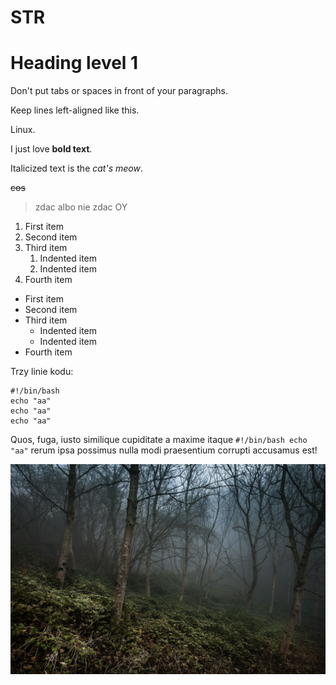 # STR
Heading level 1
===============
Don't put tabs or spaces in front of your paragraphs.

Keep lines left-aligned like this.

Linux.

I just love **bold text**.

Italicized text is the *cat's meow*.

~~cos~~

> zdac albo nie zdac OY
  
1. First item
2. Second item
3. Third item
    1. Indented item
    2. Indented item
4. Fourth item

- First item
- Second item
- Third item
    - Indented item
    - Indented item
- Fourth item


Trzy linie kodu:
```
#!/bin/bash
echo "aa"
echo "aa"
echo "aa"
```
  
  
  
  Quos, fuga, iusto similique cupiditate a maxime itaque `#!/bin/bash
  echo "aa"` rerum ipsa possimus nulla modi praesentium corrupti accusamus est!
  
  ![foggy](https://github.com/Oliviery12/markdown/blob/main/foggy.jpg "cos")
  
